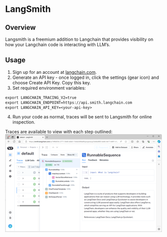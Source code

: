 # LangSmith

## Overview
Langsmith is a freemium addition to Langchain that provides visibility on how your Langchain code is interacting with LLM’s.

## Usage

1. Sign up for an account at [langchain.com](https://www.langchain.com/).
2. Generate an API key - once logged in, click the settings (gear icon) and choose Create API Key. Copy this key.
3. Set required environment variables:
``` dosini linenums="1"
export LANGCHAIN_TRACING_V2=true
export LANGCHAIN_ENDPOINT=https://api.smith.langchain.com
export LANGCHAIN_API_KEY=<your-api-key>
```
4. Run your code as normal, traces will be sent to Langsmith for online inspection.

Traces are available to view with each step outlined:
![image](../../images/langsmith.png)
